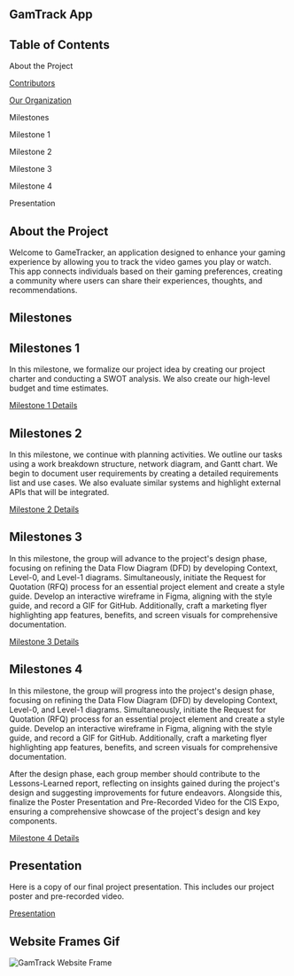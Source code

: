 ## **GamTrack App**

## **Table of Contents**
About the Project

[Contributors](https://github.com/cis-famu/GameTrack/blob/main/Contributors.md)

[Our Organization](https://github.com/cis-famu/GameTrack/blob/main/TechTribe.md)

Milestones

Milestone 1

Milestone 2

Milestone 3

Milestone 4

Presentation

## **About the Project**
Welcome to GameTracker, an application designed to enhance your gaming experience by allowing you to track the video games you play or watch. This app connects individuals based on their gaming preferences, creating a community where users can share their experiences, thoughts, and recommendations.


## **Milestones**

## **Milestones 1**

In this milestone, we formalize our project idea by creating our project charter and conducting a SWOT analysis. We also create our high-level budget and time estimates. 

[Milestone 1 Details](https://github.com/cis-famu/GameTrack/blob/main/Milestone%201.md)

## **Milestones 2**

In this milestone, we continue with planning activities. We outline our tasks using a work breakdown structure, network diagram, and Gantt chart. We begin to document user requirements by creating a detailed requirements list and use cases. We also evaluate similar systems and highlight external APIs that will be integrated. 

[Milestone 2 Details](https://github.com/cis-famu/GameTrack/blob/main/Milestone%202.md)

## **Milestones 3**
In this milestone, the group will advance to the project's design phase, focusing on refining the Data Flow Diagram (DFD) by developing Context, Level-0, and Level-1 diagrams. Simultaneously, initiate the Request for Quotation (RFQ) process for an essential project element and create a style guide. Develop an interactive wireframe in Figma, aligning with the style guide, and record a GIF for GitHub. Additionally, craft a marketing flyer highlighting app features, benefits, and screen visuals for comprehensive documentation.

[Milestone 3 Details](https://github.com/cis-famu/GameTrack/blob/main/Milestone%203.md)

## **Milestones 4**
In this milestone, the group will progress into the project's design phase, focusing on refining the Data Flow Diagram (DFD) by developing Context, Level-0, and Level-1 diagrams. Simultaneously, initiate the Request for Quotation (RFQ) process for an essential project element and create a style guide. Develop an interactive wireframe in Figma, aligning with the style guide, and record a GIF for GitHub. Additionally, craft a marketing flyer highlighting app features, benefits, and screen visuals for comprehensive documentation.

After the design phase, each group member should contribute to the Lessons-Learned report, reflecting on insights gained during the project's design and suggesting improvements for future endeavors. Alongside this, finalize the Poster Presentation and Pre-Recorded Video for the CIS Expo, ensuring a comprehensive showcase of the project's design and key components.

[Milestone 4 Details](https://github.com/cis-famu/GameTrack/blob/main/Milestone%204.md)

## **Presentation**
Here is a copy of our final project presentation. This includes our project poster and pre-recorded video. 

[Presentation](#poster)

## **Website Frames Gif**

![GamTrack Website Frame](https://github.com/cis-famu/GameTrack/assets/110430142/37d68fad-f41b-4fdf-b958-70ec7bd45305)

